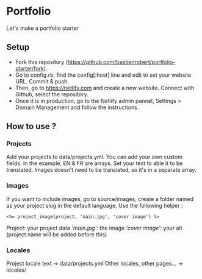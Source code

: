 # Portfolio
Let's make a portfolio starter

## Setup
- Fork this repository (https://github.com/bastienrobert/portfolio-starter/fork).
- Go to config.rb, find the  config[:host] line and edit to set your website URL. Commit & push.
- Then, go to https://netlify.com and create a new website. Connect with Github, select the repository.
- Once it is in production, go to the Netlify admin pannel, Settings > Domain Management and follow the instructions.

## How to use ?
### Projects
Add your projects to data/projects.yml. You can add your own custom fields.
In the example, EN & FR are arrays. Set your text to able it to be translated. Images doesn't need to be translated, so it's in a separate array.

### Images
If you want to include images, go to source/images, create a folder named as your project slug in the default language.
Use the following helper :
```
<%= project_image(project, 'main.jpg', 'cover image') %>
```
*Project*: your project data
*'main.jpg'*: the image
*'cover image'*: your alt (project name will be added before this)

### Locales
Project locale text -> data/projects.yml
Other locales, other pages... -> locales/
